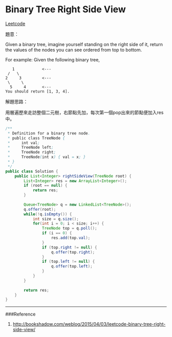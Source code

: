 # Binary Tree Right Side View

[Leetcode]()

題意：

Given a binary tree, imagine yourself standing on the right side of it, return the values of the nodes you can see ordered from top to bottom.

For example:
Given the following binary tree,
```
   1            <---
 /   \
2     3         <---
 \     \
  5     4       <---
You should return [1, 3, 4].
```

解題思路：

用層遍歷來走訪整個二元樹，右節點先加，每次第一個pop出來的節點便加入res中。



```java
/**
 * Definition for a binary tree node.
 * public class TreeNode {
 *     int val;
 *     TreeNode left;
 *     TreeNode right;
 *     TreeNode(int x) { val = x; }
 * }
 */
public class Solution {
    public List<Integer> rightSideView(TreeNode root) {
        List<Integer> res = new ArrayList<Integer>();
        if (root == null) {
            return res;
        }
        
        Queue<TreeNode> q = new LinkedList<TreeNode>();
        q.offer(root);
        while(!q.isEmpty()) {
            int size = q.size();
            for(int i = 0; i < size; i++) {
                TreeNode top = q.poll();
                if (i == 0) {
                    res.add(top.val);
                }
                if (top.right != null) {
                    q.offer(top.right);
                }
                if (top.left != null) {
                    q.offer(top.left);
                }
            }
        }
        
        return res;
    }
}
```

---
###Reference
1. http://bookshadow.com/weblog/2015/04/03/leetcode-binary-tree-right-side-view/